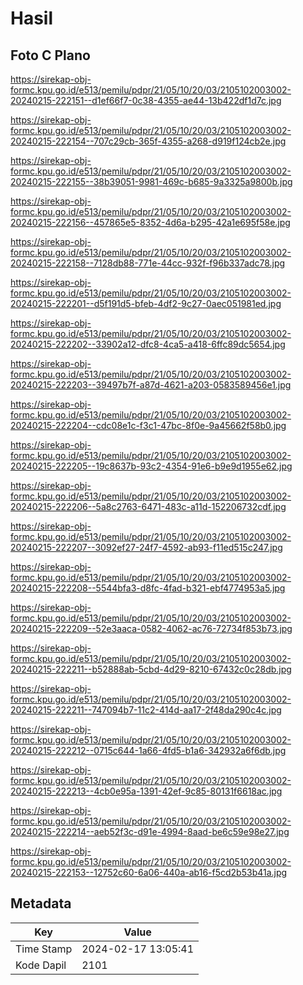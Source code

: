 # Hasil

## Foto C Plano

https://sirekap-obj-formc.kpu.go.id/e513/pemilu/pdpr/21/05/10/20/03/2105102003002-20240215-222151--d1ef66f7-0c38-4355-ae44-13b422df1d7c.jpg

https://sirekap-obj-formc.kpu.go.id/e513/pemilu/pdpr/21/05/10/20/03/2105102003002-20240215-222154--707c29cb-365f-4355-a268-d919f124cb2e.jpg

https://sirekap-obj-formc.kpu.go.id/e513/pemilu/pdpr/21/05/10/20/03/2105102003002-20240215-222155--38b39051-9981-469c-b685-9a3325a9800b.jpg

https://sirekap-obj-formc.kpu.go.id/e513/pemilu/pdpr/21/05/10/20/03/2105102003002-20240215-222156--457865e5-8352-4d6a-b295-42a1e695f58e.jpg

https://sirekap-obj-formc.kpu.go.id/e513/pemilu/pdpr/21/05/10/20/03/2105102003002-20240215-222158--7128db88-771e-44cc-932f-f96b337adc78.jpg

https://sirekap-obj-formc.kpu.go.id/e513/pemilu/pdpr/21/05/10/20/03/2105102003002-20240215-222201--d5f191d5-bfeb-4df2-9c27-0aec051981ed.jpg

https://sirekap-obj-formc.kpu.go.id/e513/pemilu/pdpr/21/05/10/20/03/2105102003002-20240215-222202--33902a12-dfc8-4ca5-a418-6ffc89dc5654.jpg

https://sirekap-obj-formc.kpu.go.id/e513/pemilu/pdpr/21/05/10/20/03/2105102003002-20240215-222203--39497b7f-a87d-4621-a203-0583589456e1.jpg

https://sirekap-obj-formc.kpu.go.id/e513/pemilu/pdpr/21/05/10/20/03/2105102003002-20240215-222204--cdc08e1c-f3c1-47bc-8f0e-9a45662f58b0.jpg

https://sirekap-obj-formc.kpu.go.id/e513/pemilu/pdpr/21/05/10/20/03/2105102003002-20240215-222205--19c8637b-93c2-4354-91e6-b9e9d1955e62.jpg

https://sirekap-obj-formc.kpu.go.id/e513/pemilu/pdpr/21/05/10/20/03/2105102003002-20240215-222206--5a8c2763-6471-483c-a11d-152206732cdf.jpg

https://sirekap-obj-formc.kpu.go.id/e513/pemilu/pdpr/21/05/10/20/03/2105102003002-20240215-222207--3092ef27-24f7-4592-ab93-f11ed515c247.jpg

https://sirekap-obj-formc.kpu.go.id/e513/pemilu/pdpr/21/05/10/20/03/2105102003002-20240215-222208--5544bfa3-d8fc-4fad-b321-ebf4774953a5.jpg

https://sirekap-obj-formc.kpu.go.id/e513/pemilu/pdpr/21/05/10/20/03/2105102003002-20240215-222209--52e3aaca-0582-4062-ac76-72734f853b73.jpg

https://sirekap-obj-formc.kpu.go.id/e513/pemilu/pdpr/21/05/10/20/03/2105102003002-20240215-222211--b52888ab-5cbd-4d29-8210-67432c0c28db.jpg

https://sirekap-obj-formc.kpu.go.id/e513/pemilu/pdpr/21/05/10/20/03/2105102003002-20240215-222211--747094b7-11c2-414d-aa17-2f48da290c4c.jpg

https://sirekap-obj-formc.kpu.go.id/e513/pemilu/pdpr/21/05/10/20/03/2105102003002-20240215-222212--0715c644-1a66-4fd5-b1a6-342932a6f6db.jpg

https://sirekap-obj-formc.kpu.go.id/e513/pemilu/pdpr/21/05/10/20/03/2105102003002-20240215-222213--4cb0e95a-1391-42ef-9c85-80131f6618ac.jpg

https://sirekap-obj-formc.kpu.go.id/e513/pemilu/pdpr/21/05/10/20/03/2105102003002-20240215-222214--aeb52f3c-d91e-4994-8aad-be6c59e98e27.jpg

https://sirekap-obj-formc.kpu.go.id/e513/pemilu/pdpr/21/05/10/20/03/2105102003002-20240215-222153--12752c60-6a06-440a-ab16-f5cd2b53b41a.jpg


## Metadata

| Key        | Value               |
| ---------- | ------------------- |
| Time Stamp | 2024-02-17 13:05:41 |
| Kode Dapil | 2101                |



